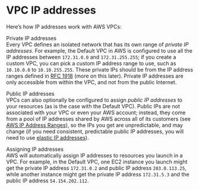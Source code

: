 # VPC IP addresses

Here’s how IP addresses work with AWS VPCs:

Private IP addresses  
Every VPC defines an isolated network that has its own range of _private IP addresses_. For example, the Default VPC
in AWS is configured to use all the IP addresses between `172.31.0.0` and `172.31.255.255`; if you create a custom
VPC, you can pick a custom IP address range to use, such as `10.10.0.0` to `10.10.255.255`. These private IPs should
be from the IP address ranges defined in [RFC 1918](http://www.faqs.org/rfcs/rfc1918.html) (more on this later).
Private IP addresses are only accessible from within the VPC, and not from the public Internet.

Public IP addresses  
VPCs can also optionally be configured to assign _public IP addresses_ to your resources (as is the case with the
Default VPC). Public IPs are not associated with your VPC or even your AWS account; instead, they come from a pool of
IP addresses shared by AWS across all of its customers
(see [AWS IP Address Ranges](https://docs.aws.amazon.com/general/latest/gr/aws-ip-ranges.html)), so the IPs you get are
unpredictable, and may change (if you need consistent, predictable public IP addresses, you will need to use
[elastic IP addresses](https://docs.aws.amazon.com/AWSEC2/latest/UserGuide/elastic-ip-addresses-eip.html)).

Assigning IP addresses  
AWS will automatically assign IP addresses to resources you launch in a VPC. For example, in the Default VPC,
one EC2 instance you launch might get the private IP address `172.31.0.2` and public IP address `203.0.113.25`,
while another instance might get the private IP address `172.31.5.3` and the public IP address `54.154.202.112`.



<!-- ##DOCS-SOURCER-START
{"sourcePlugin":"Service Catalog Reference","hash":"40f65d156baf03fb9bfb1971cd71c349"}
##DOCS-SOURCER-END -->
